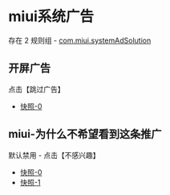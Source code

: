 # miui系统广告

存在 2 规则组 - [com.miui.systemAdSolution](/src/apps/com.miui.systemAdSolution.ts)

## 开屏广告

点击【跳过广告】

- [快照-0](https://i.gkd.li/import/14742557)

## miui-为什么不希望看到这条推广

默认禁用 - 点击【不感兴趣】

- [快照-0](https://i.gkd.li/import/13227328)
- [快照-1](https://i.gkd.li/import/13255751)
